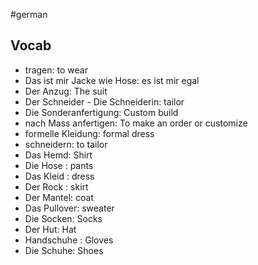 #german 
## Vocab

- tragen: to wear
- Das ist mir Jacke wie Hose: es ist mir egal
- Der Anzug: The suit
- Der Schneider - Die Schneiderin: tailor
- Die Sonderanfertigung: Custom build
- nach Mass anfertigen: To make an order or customize
- formelle Kleidung: formal dress
- schneidern: to tailor
- Das Hemd: Shirt
- Die Hose : pants
- Das Kleid : dress
- Der Rock : skirt
- Der Mantel: coat
- Das Pullover: sweater
- Die Socken: Socks
- Der Hut: Hat
- Handschuhe : Gloves
- Die Schuhe: Shoes
